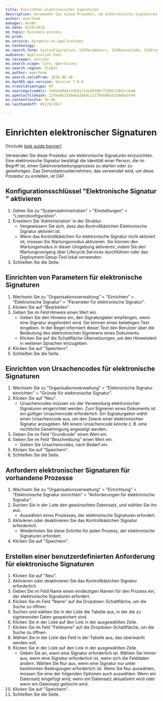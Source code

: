 ```yaml
--- 
title: Einrichten elektronischer Signaturen
description: Verwenden Sie diese Prozedur, um elektronische Signaturen einzurichten.
author: maertenm
manager: AnnBe
ms.date: 8/29/2018
ms.topic: business-process
ms.prod: 
ms.service: dynamics-ax-applications
ms.technology: 
ms.search.form: SysConfiguration, SIGParameters, SIGReasonCode, SIGProcSetup
audience: Application User
ms.reviewer: sericks
ms.search.scope: Core, Operations
ms.search.region: Global
ms.author: maertenm
ms.search.validFrom: 2016-06-30
ms.dyn365.ops.version: Version 7.0.0
ms.translationtype: HT
ms.sourcegitcommit: 7e0a5d044133b917a3eb9386773205218e5c1b40
ms.openlocfilehash: 11fee0b2358e6a2b84c221f8eb06e32c888e5f44
ms.contentlocale: de-de
ms.lasthandoff: 09/29/2017

---
```

# <a name="set-up-electronic-signatures"></a>Einrichten elektronischer Signaturen

[!include [task guide banner](../../includes/task-guide-banner.md)]

Verwenden Sie diese Prozedur, um elektronische Signaturen einzurichten. Eine elektronische Signatur bestätigt die Identität einer Person, die im Begriff ist, einen Datenverarbeitungsprozess zu starten oder zu genehmigen. Das Demodatenunternehmen, das verwendet wird, um diese Prozedur zu erstellen, ist DAT.


## <a name="enable-the-electronic-signature-configuration-key"></a>Konfigurationsschlüssel "Elektronische Signatur " aktivieren
1. Gehen Sie zu "Systemadministration" > "Einstellungen" > "Lizenzkonfiguration".
2. Erweitern Sie 'Administration' in der Struktur.
    * Vergewissern Sie sich, dass das Kontrollkästchen Elektronische Signatur aktiviert ist.  
    * Wenn das Kontrollkästchen für elektronische Signatur nicht aktiviert ist, müssen Sie Wartungsmodus aktivieren. Sie können den Wartungsmodus in dieser Umgebung aktivieren, indem Sie den Wartungsvorgang über Lifecycle Services durchführen oder das Deployment.Setup-Tool lokal verwenden.  
3. Schließen Sie die Seite.

## <a name="set-up-electronic-signature-parameters"></a>Einrichten von Parametern für elektronische Signaturen
1. Wechseln Sie zu "Organisationsverwaltung" > "Einrichten" > "Elektronische Signatur" > "Parameter für elektronische Signatur".
2. Klicken Sie auf "Bearbeiten".
3. Geben Sie im Feld Hinweis einen Wert ein.
    * Geben Sie den Hinweis ein, den Signaturgeber empfangen, wenn eine Signatur angefordert wird. Sie können einen beliebigen Text eingeben. In der Regel informiert dieser Text den Benutzer über die Bedeutung des elektronischen Signierens eines Dokuments.  
    * Klicken Sie auf die Schaltfläche Übersetzungen, um den Hinweistext in weiteren Sprachen einzugeben.  
4. Klicken Sie auf "Speichern".
5. Schließen Sie die Seite.

## <a name="set-up-reason-codes-for-electronic-signatures"></a>Einrichten von Ursachencodes für elektronische Signaturen
1. Wechseln Sie zu "Organisationsverwaltung" > "Elektronische Signatur einrichten" > "Gründe für elektronische Signatur".
2. Klicken Sie auf "Neu".
    * Ursachencodes müssen vor der Verwendung elektronischer Signaturen eingerichtet werden. Zum Signieren eines Dokuments ist ein gültiger Ursachencode erforderlich.     Ein Signaturgeber wählt einen Ursachencode aus, um den Zweck einer elektronischen Signatur anzugeben. Mit einem Ursachencode könnte z. B. eine rechtliche Genehmigung angezeigt werden.  
3. Geben Sie im Feld "Grundcode" einen Wert ein.
4. Geben Sie im Feld "Beschreibung" einen Wert ein.
    * Geben Sie Ursachencodes, nach Bedarf ein.  
5. Klicken Sie auf "Speichern".
6. Schließen Sie die Seite.

## <a name="require-electronic-signatures-for-existing-processes"></a>Anfordern elektronischer Signaturen für vorhandene Prozesse
1. Wechseln Sie zu "Organisationsverwaltung" > "Einrichtung" > "Elektronische Signatur einrichten" > "Anforderungen für elektronische Signatur".
2. Suchen Sie in der Liste den gewünschten Datensatz, und wählen Sie ihn aus.
    * Auswählen eines Prozesses, der elektronische Signaturen erfordert.  
3. Aktivieren oder deaktivieren Sie das Kontrollkästchen Signatur erforderlich.
    * Wiederholen Sie diese Schritte für jeden Prozess, der elektronische Signaturen erfordert.  
4. Klicken Sie auf "Speichern".

## <a name="create-a-custom-requirement-for-electronic-signatures"></a>Erstellen einer benutzerdefinierten Anforderung für elektronische Signaturen
1. Klicken Sie auf "Neu".
2. Aktivieren oder deaktivieren Sie das Kontrollkästchen Signatur erforderlich.
3. Geben Sie im Feld Name einen eindeutigen Namen für den Prozess ein, der elektronische Signaturen erfordert.
4. Klicken Sie im Feld "Name" auf die Dropdown-Schaltfläche, um die Suche zu öffnen.
5. Suchen und wählen Sie in der Liste die Tabelle aus, in der die zu signierenden Daten gespeichert sind.
6. Klicken Sie in der Liste auf den Link in der ausgewählten Zeile.
7. Klicken Sie im Feld "Feldname" auf die Dropdown-Schaltfläche, um die Suche zu öffnen.
8. Wählen Sie in der Liste das Feld in der Tabelle aus, das überwacht werden soll.
9. Klicken Sie in der Liste auf den Link in der ausgewählten Zeile.
    * Geben Sie an, wann eine Signatur erforderlich ist.     Wählen Sie Immer aus, wenn eine Signatur erforderlich ist, wenn sich die Felddaten ändern.     Wählen Sie Nur aus, wenn eine Signatur nur unter bestimmten Bedingungen erforderlich ist. Wenn Sie Nur auswählen, müssen Sie eine der folgenden Optionen auch auswählen: Wenn ein Datensatz eingefügt wird, wenn ein Datensatz aktualisiert wird oder wenn ein Datensatz gelöscht wird.  
10. Klicken Sie auf "Speichern".
11. Schließen Sie die Seite.


